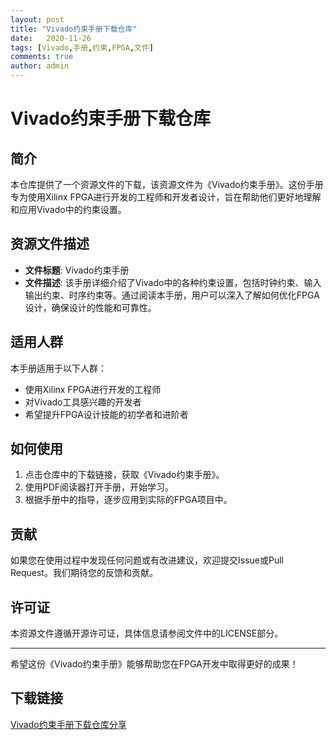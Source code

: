 ```yaml
---
layout: post
title: "Vivado约束手册下载仓库"
date:   2020-11-26
tags: [Vivado,手册,约束,FPGA,文件]
comments: true
author: admin
---
```

# Vivado约束手册下载仓库

## 简介
本仓库提供了一个资源文件的下载，该资源文件为《Vivado约束手册》。这份手册专为使用Xilinx FPGA进行开发的工程师和开发者设计，旨在帮助他们更好地理解和应用Vivado中的约束设置。

## 资源文件描述
- **文件标题**: Vivado约束手册
- **文件描述**: 该手册详细介绍了Vivado中的各种约束设置，包括时钟约束、输入输出约束、时序约束等。通过阅读本手册，用户可以深入了解如何优化FPGA设计，确保设计的性能和可靠性。

## 适用人群
本手册适用于以下人群：
- 使用Xilinx FPGA进行开发的工程师
- 对Vivado工具感兴趣的开发者
- 希望提升FPGA设计技能的初学者和进阶者

## 如何使用
1. 点击仓库中的下载链接，获取《Vivado约束手册》。
2. 使用PDF阅读器打开手册，开始学习。
3. 根据手册中的指导，逐步应用到实际的FPGA项目中。

## 贡献
如果您在使用过程中发现任何问题或有改进建议，欢迎提交Issue或Pull Request。我们期待您的反馈和贡献。

## 许可证
本资源文件遵循开源许可证，具体信息请参阅文件中的LICENSE部分。

---

希望这份《Vivado约束手册》能够帮助您在FPGA开发中取得更好的成果！

## 下载链接

[Vivado约束手册下载仓库分享](https://pan.quark.cn/s/1f5f20ae1a82)